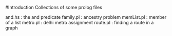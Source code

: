 #Introduction
Collections of some prolog files

and.hs          : the and predicate
family.pl       : ancestry problem
memList.pl      : member of a list
metro.pl        : delhi metro assignment
route.pl        : finding a route in a graph
